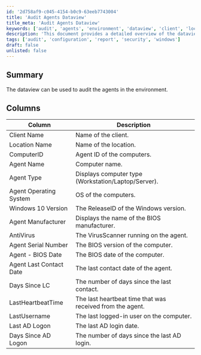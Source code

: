 ```yaml
---
id: '2d758af9-c045-4154-b0c9-63eeb7743004'
title: 'Audit Agents Dataview'
title_meta: 'Audit Agents Dataview'
keywords: ['audit', 'agents', 'environment', 'dataview', 'client', 'location', 'computerid', 'agent', 'operating', 'system', 'manufacturer', 'antivirus', 'bios', 'contact', 'heartbeat', 'username', 'ad', 'logon']
description: 'This document provides a detailed overview of the dataview used to audit agents in the environment, including descriptions of each column such as Client Name, Location Name, and Agent Operating System, among others.'
tags: ['audit', 'configuration', 'report', 'security', 'windows']
draft: false
unlisted: false
---
```

## Summary

The dataview can be used to audit the agents in the environment.

## Columns

| Column                         | Description                                         |
|--------------------------------|-----------------------------------------------------|
| Client Name                    | Name of the client.                                |
| Location Name                  | Name of the location.                              |
| ComputerID                     | Agent ID of the computers.                         |
| Agent Name                     | Computer name.                                     |
| Agent Type                     | Displays computer type (Workstation/Laptop/Server).|
| Agent Operating System          | OS of the computers.                               |
| Windows 10 Version             | The ReleaseID of the Windows version.              |
| Agent Manufacturer              | Displays the name of the BIOS manufacturer.        |
| AntiVirus                      | The VirusScanner running on the agent.             |
| Agent Serial Number            | The BIOS version of the computer.                  |
| Agent - BIOS Date              | The BIOS date of the computer.                     |
| Agent Last Contact Date        | The last contact date of the agent.                |
| Days Since LC                  | The number of days since the last contact.         |
| LastHeartbeatTime              | The last heartbeat time that was received from the agent.|
| LastUsername                   | The last logged-in user on the computer.           |
| Last AD Logon                  | The last AD login date.                            |
| Days Since AD Logon            | The number of days since the last AD login.       |








